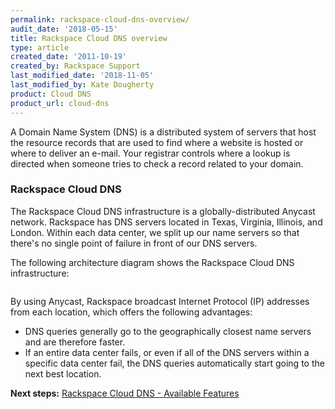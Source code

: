 ```yaml
---
permalink: rackspace-cloud-dns-overview/
audit_date: '2018-05-15'
title: Rackspace Cloud DNS overview
type: article
created_date: '2011-10-19'
created_by: Rackspace Support
last_modified_date: '2018-11-05'
last_modified_by: Kate Dougherty
product: Cloud DNS
product_url: cloud-dns
---
```


A Domain Name System (DNS) is a distributed system of servers that host the
resource records that are used to find where a website is hosted or where to
deliver an e-mail. Your registrar controls where a lookup is directed when
someone tries to check a record related to your domain.

### Rackspace Cloud DNS

The Rackspace Cloud DNS infrastructure is a globally-distributed Anycast
network. Rackspace has DNS servers located in Texas, Virginia, Illinois, and
London. Within each data center, we split up our name servers so that there's
no single point of failure in front of our DNS servers.

The following architecture diagram shows the Rackspace Cloud DNS
infrastructure:

<img src="{% asset_path cloud-dns/rackspace-cloud-dns-overview/dnsoverview.png %}" alt="" />

By using Anycast, Rackspace broadcast Internet Protocol (IP) addresses from
each location, which offers the following advantages:

-  DNS queries generally go to the geographically closest name servers and are
   therefore faster.
-  If an entire data center fails, or even if all of the DNS
   servers within a specific data center fail, the DNS queries
   automatically start going to the next best location.

**Next steps:** [Rackspace Cloud DNS - Available
Features](/how-to/rackspace-cloud-dns-available-features)
